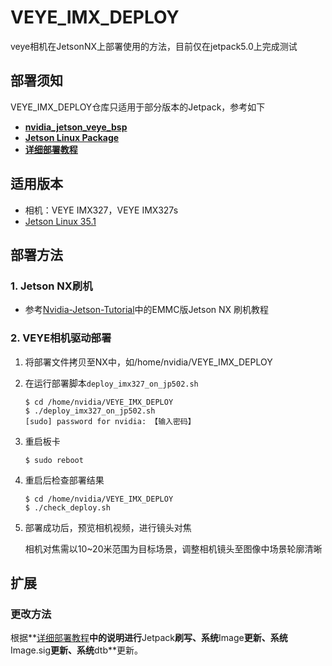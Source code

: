 # VEYE_IMX_DEPLOY

veye相机在JetsonNX上部署使用的方法，目前仅在jetpack5.0上完成测试

## 部署须知

VEYE_IMX_DEPLOY仓库只适用于部分版本的Jetpack，参考如下

- **[nvidia_jetson_veye_bsp](https://github.com/veyeimaging/nvidia_jetson_veye_bsp)**
- **[Jetson Linux Package](https://developer.nvidia.com/embedded/jetson-linux)**
- **[详细部署教程](http://wiki.veye.cc/index.php/VEYE_CS_Camera_for_Jetson_TX2/zh)**

## 适用版本

- 相机：VEYE IMX327，VEYE IMX327s
- [Jetson Linux 35.1](https://developer.nvidia.com/embedded/jetson-linux-r351)

## 部署方法

### 1. Jetson NX刷机

- 参考[Nvidia-Jetson-Tutorial](https://e.gitee.com/csc105/repos/csc105/nvidia-jetson-tutorial/tree/master)中的EMMC版Jetson NX 刷机教程

### 2. VEYE相机驱动部署

1. 将部署文件拷贝至NX中，如/home/nvidia/VEYE_IMX_DEPLOY

2. 在运行部署脚本`deploy_imx327_on_jp502.sh`

   ```shell
   $ cd /home/nvidia/VEYE_IMX_DEPLOY
   $ ./deploy_imx327_on_jp502.sh
   [sudo] password for nvidia: 【输入密码】
   ```

3. 重启板卡

   ```shell
   $ sudo reboot
   ```

4. 重启后检查部署结果

   ```shell
   $ cd /home/nvidia/VEYE_IMX_DEPLOY
   $ ./check_deploy.sh
   ```
   
5. 部署成功后，预览相机视频，进行镜头对焦

   相机对焦需以10~20米范围为目标场景，调整相机镜头至图像中场景轮廓清晰

## 扩展

### 更改方法

根据**[详细部署教程](http://wiki.veye.cc/index.php/VEYE_CS_Camera_for_Jetson_TX2/zh)**中的说明进行**Jetpack**刷写、系统**Image**更新、系统**Image.sig**更新、系统**dtb**更新。

